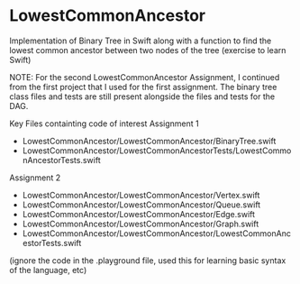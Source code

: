 # LowestCommonAncestor
Implementation of Binary Tree in Swift along with a function to find the lowest common ancestor between two nodes of the tree (exercise to learn Swift) 

NOTE: For the second LowestCommonAncestor Assignment, I continued from the first project that I used for the first assignment. The binary tree class files and tests are still present alongside the files and tests for the DAG. 

Key Files containting code of interest
Assignment 1
- LowestCommonAncestor/LowestCommonAncestor/BinaryTree.swift
- LowestCommonAncestor/LowestCommonAncestorTests/LowestCommonAncestorTests.swift

Assignment 2
- LowestCommonAncestor/LowestCommonAncestor/Vertex.swift
- LowestCommonAncestor/LowestCommonAncestor/Queue.swift
- LowestCommonAncestor/LowestCommonAncestor/Edge.swift
- LowestCommonAncestor/LowestCommonAncestor/Graph.swift
- LowestCommonAncestor/LowestCommonAncestor/LowestCommonAncestorTests.swift

(ignore the code in the .playground file, used this for learning basic syntax of the language, etc)
